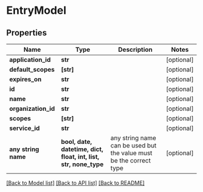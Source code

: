# EntryModel


## Properties
Name | Type | Description | Notes
------------ | ------------- | ------------- | -------------
**application_id** | **str** |  | [optional] 
**default_scopes** | **[str]** |  | [optional] 
**expires_on** | **str** |  | [optional] 
**id** | **str** |  | [optional] 
**name** | **str** |  | [optional] 
**organization_id** | **str** |  | [optional] 
**scopes** | **[str]** |  | [optional] 
**service_id** | **str** |  | [optional] 
**any string name** | **bool, date, datetime, dict, float, int, list, str, none_type** | any string name can be used but the value must be the correct type | [optional]

[[Back to Model list]](../README.md#documentation-for-models) [[Back to API list]](../README.md#documentation-for-api-endpoints) [[Back to README]](../README.md)


